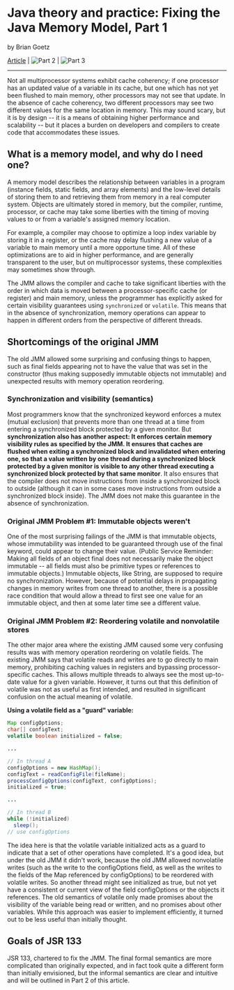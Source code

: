 # Java theory and practice: Fixing the Java Memory Model, Part 1

by Brian Goetz

[Article](https://www.ibm.com/developerworks/java/library/j-jtp02244/index.html) | ![Part 2]() | ![Part 3]()

--------------------------------------------------------------------------------

Not all multiprocessor systems exhibit cache coherency; if one processor has an updated value of a variable in its cache, but one which has not yet been flushed to main memory, other processors may not see that update. In the absence of cache coherency, two different processors may see two different values for the same location in memory. This may sound scary, but it is by design -- it is a means of obtaining higher performance and scalability -- but it places a burden on developers and compilers to create code that accommodates these issues.

## What is a memory model, and why do I need one?

A memory model describes the relationship between variables in a program (instance fields, static fields, and array elements) and the low-level details of storing them to and retrieving them from memory in a real computer system. Objects are ultimately stored in memory, but the compiler, runtime, processor, or cache may take some liberties with the timing of moving values to or from a variable's assigned memory location.

For example, a compiler may choose to optimize a loop index variable by storing it in a register, or the cache may delay flushing a new value of a variable to main memory until a more opportune time. All of these optimizations are to aid in higher performance, and are generally transparent to the user, but on multiprocessor systems, these complexities may sometimes show through.

The JMM allows the compiler and cache to take significant liberties with the order in which data is moved between a processor-specific cache (or register) and main memory, unless the programmer has explicitly asked for certain visibility guarantees using `synchronized` or `volatile`. This means that in the absence of synchronization, memory operations can appear to happen in different orders from the perspective of different threads.

## Shortcomings of the original JMM

The old JMM allowed some surprising and confusing things to happen, such as final fields appearing not to have the value that was set in the constructor (thus making supposedly immutable objects not immutable) and unexpected results with memory operation reordering.

### Synchronization and visibility (semantics)

Most programmers know that the synchronized keyword enforces a mutex (mutual exclusion) that prevents more than one thread at a time from entering a synchronized block protected by a given monitor. But **synchronization also has another aspect: It enforces certain memory visibility rules as specified by the JMM. It ensures that caches are flushed when exiting a synchronized block and invalidated when entering one, so that a value written by one thread during a synchronized block protected by a given monitor is visible to any other thread executing a synchronized block protected by that same monitor**. It also ensures that the compiler does not move instructions from inside a synchronized block to outside (although it can in some cases move instructions from outside a synchronized block inside). The JMM does not make this guarantee in the absence of synchronization.

### Original JMM Problem #1: Immutable objects weren't

One of the most surprising failings of the JMM is that immutable objects, whose immutability was intended to be guaranteed through use of the final keyword, could appear to change their value. (Public Service Reminder: Making all fields of an object final does not necessarily make the object immutable -- all fields must also be primitive types or references to immutable objects.) Immutable objects, like String, are supposed to require no synchronization. However, because of potential delays in propagating changes in memory writes from one thread to another, there is a possible race condition that would allow a thread to first see one value for an immutable object, and then at some later time see a different value.

### Original JMM Problem #2: Reordering volatile and nonvolatile stores

The other major area where the existing JMM caused some very confusing results was with memory operation reordering on volatile fields. The existing JMM says that volatile reads and writes are to go directly to main memory, prohibiting caching values in registers and bypassing processor-specific caches. This allows multiple threads to always see the most up-to-date value for a given variable. However, it turns out that this definition of volatile was not as useful as first intended, and resulted in significant confusion on the actual meaning of volatile.

**Using a volatile field as a "guard" variable:**

```java
Map configOptions;
char[] configText;
volatile boolean initialized = false;

...

// In thread A
configOptions = new HashMap();
configText = readConfigFile(fileName);
processConfigOptions(configText, configOptions);
initialized = true;

...

// In thread B
while (!initialized)
  sleep();
// use configOptions
```

The idea here is that the volatile variable initialized acts as a guard to indicate that a set of other operations have completed. It's a good idea, but under the old JMM it didn't work, because the old JMM allowed nonvolatile writes (such as the write to the configOptions field, as well as the writes to the fields of the Map referenced by configOptions) to be reordered with volatile writes. So another thread might see initialized as true, but not yet have a consistent or current view of the field configOptions or the objects it references. The old semantics of volatile only made promises about the visibility of the variable being read or written, and no promises about other variables. While this approach was easier to implement efficiently, it turned out to be less useful than initially thought.

## Goals of JSR 133

JSR 133, chartered to fix the JMM. The final formal semantics are more complicated than originally expected, and in fact took quite a different form than initially envisioned, but the informal semantics are clear and intuitive and will be outlined in Part 2 of this article.
